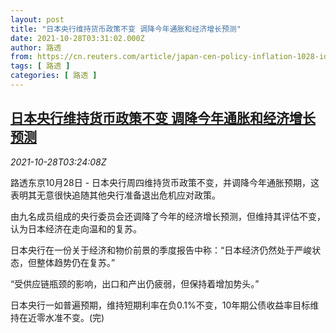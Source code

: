 ```yaml
---
layout: post
title: "日本央行维持货币政策不变 调降今年通胀和经济增长预测"
date: 2021-10-28T03:31:02.000Z
author: 路透
from: https://cn.reuters.com/article/japan-cen-policy-inflation-1028-idCNKBS2HI0B4
tags: [ 路透 ]
categories: [ 路透 ]
---
```

<!--1635391862000-->
[日本央行维持货币政策不变 调降今年通胀和经济增长预测](https://cn.reuters.com/article/japan-cen-policy-inflation-1028-idCNKBS2HI0B4)
------

<div>
<div><i>2021-10-28T03:24:08Z</i></div><p>路透东京10月28日 - 日本央行周四维持货币政策不变，并调降今年通胀预期，这表明其无意很快追随其他央行准备退出危机应对政策。</p><p>由九名成员组成的央行委员会还调降了今年的经济增长预测，但维持其评估不变，认为日本经济在走向温和的复苏。</p><p>日本央行在一份关于经济和物价前景的季度报告中称：“日本经济仍然处于严峻状态，但整体趋势仍在复苏。”</p><p>“受供应链瓶颈的影响，出口和产出仍疲弱，但保持着增加势头。”</p><p>日本央行一如普遍预期，维持短期利率在负0.1%不变，10年期公债收益率目标维持在近零水准不变。(完)</p>
</div>
